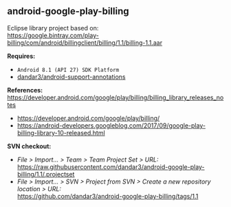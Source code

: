 ## android-google-play-billing

Eclipse library project based on:<br/>
https://google.bintray.com/play-billing/com/android/billingclient/billing/1.1/billing-1.1.aar

**Requires:**
- `Android 8.1 (API 27) SDK Platform`
- [dandar3/android-support-annotations](https://github.com/dandar3/android-support-annotations/tree/27.0.0)

**References:**
https://developer.android.com/google/play/billing/billing_library_releases_notes
- https://developer.android.com/google/play/billing/
- https://android-developers.googleblog.com/2017/09/google-play-billing-library-10-released.html

**SVN checkout:**
- _File > Import... > Team > Team Project Set > URL:_<br/>
  https://raw.githubusercontent.com/dandar3/android-google-play-billing/1.1/.projectset
- _File > Import... > SVN > Project from SVN > Create a new repository location > URL:_<br/>
  https://github.com/dandar3/android-google-play-billing/tags/1.1